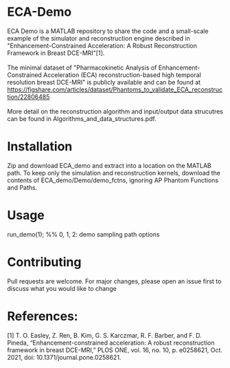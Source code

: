 # ECA-Demo
ECA Demo is a MATLAB repository to share the code and a small-scale example of the simulator and reconstruction engine described in "Enhancement-Constrained Acceleration: A Robust Reconstruction Framework in Breast DCE-MRI"[1]. \
\
The minimal dataset of "Pharmacokinetic Analysis of Enhancement-Constrained Acceleration (ECA) reconstruction-based high temporal resolution breast DCE-MRI" is publicly available and can be found at https://figshare.com/articles/dataset/Phantoms_to_validate_ECA_reconstruction/22806485 \
\
More detail on the reconstruction algorithm and input/output data strucutres can be found in Algorithms_and_data_structures.pdf.


# Installation
Zip and download ECA_demo and extract into a location on the MATLAB path. To keep only the simulation and reconstruction kernels, download the contents of ECA_demo/Demo/demo_fctns, ignoring AP Phantom Functions and Paths.
# Usage
run_demo(1);  %% 0, 1, 2: demo sampling path options
# Contributing
Pull requests are welcome. For major changes, please open an issue first to discuss what you would like to change
# References:
[1] T. O. Easley, Z. Ren, B. Kim, G. S. Karczmar, R. F. Barber, and F. D. Pineda, “Enhancement-constrained acceleration: A robust reconstruction framework in breast DCE-MRI,” PLOS ONE, vol. 16, no. 10, p. e0258621, Oct. 2021, doi: 10.1371/journal.pone.0258621.
